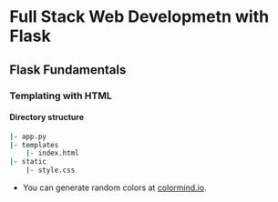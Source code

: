 # Full Stack Web Developmetn with Flask

## Flask Fundamentals

### Templating with HTML

#### Directory structure

```bash
|- app.py
|- templates
    |- index.html
|- static
    |- style.css
```

* You can generate random colors at [colormind.io](http://colormind.io/).
